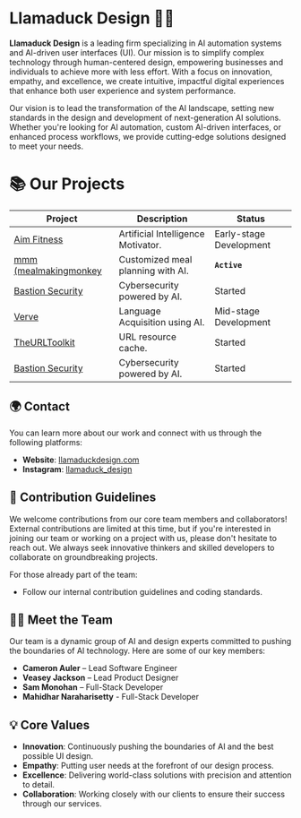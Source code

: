 # Llamaduck Design 🦙🦆

**Llamaduck Design** is a leading firm specializing in AI automation systems and AI-driven user interfaces (UI). Our mission is to simplify complex technology through human-centered design, empowering businesses and individuals to achieve more with less effort. With a focus on innovation, empathy, and excellence, we create intuitive, impactful digital experiences that enhance both user experience and system performance.

Our vision is to lead the transformation of the AI landscape, setting new standards in the design and development of next-generation AI solutions. Whether you're looking for AI automation, custom AI-driven interfaces, or enhanced process workflows, we provide cutting-edge solutions designed to meet your needs.


# 📚 Our Projects
| Project | Description | Status |
| ------- | ----------- | ------ |
| [Aim Fitness](https://www.aimfitness.app/) | Artificial Intelligence Motivator. | Early-stage Development |
| [mmm (mealmakingmonkey](https://www.mealmakingmonkey.com/) | Customized meal planning with AI. | **`Active`** |
| [Bastion Security](https://www.bastionsecurity.systems/) | Cybersecurity powered by AI. | Started |
| [Verve](https://vervelanguage.app/) | Language Acquisition using AI. | Mid-stage Development |
| [TheURLToolkit](https://www.theurltoolkit.com/) | URL resource cache. | Started |
| [Bastion Security](https://www.bastionsecurity.systems/) | Cybersecurity powered by AI. | Started |


## 🌍 Contact

You can learn more about our work and connect with us through the following platforms:

- **Website**: [llamaduckdesign.com](https://llamaduckdesign.com)
- **Instagram**: [llamaduck_design](https://www.instagram.com/llamaduck_design/)


## 🤝 Contribution Guidelines

We welcome contributions from our core team members and collaborators! External contributions are limited at this time, but if you're interested in joining our team or working on a project with us, please don't hesitate to reach out. We always seek innovative thinkers and skilled developers to collaborate on groundbreaking projects.

For those already part of the team:
- Follow our internal contribution guidelines and coding standards.


## 🧑‍💻 Meet the Team

Our team is a dynamic group of AI and design experts committed to pushing the boundaries of AI technology. Here are some of our key members:

- **Cameron Auler** – Lead Software Engineer
- **Veasey Jackson** – Lead Product Designer
- **Sam Monohan** – Full-Stack Developer
- **Mahidhar Naraharisetty** - Full-Stack Developer


## 💡 Core Values

- **Innovation**: Continuously pushing the boundaries of AI and the best possible UI design.
- **Empathy**: Putting user needs at the forefront of our design process.
- **Excellence**: Delivering world-class solutions with precision and attention to detail.
- **Collaboration**: Working closely with our clients to ensure their success through our services.
